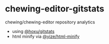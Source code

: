 chewing-editor-gitstats
===========

chewing/chewing-editor repository analytics

 - using [@hoxu/gitstats](https://github.com/hoxu/gitstats)
 - html minify via [@yize/html-minify](https://github.com/yize/html-minify)
